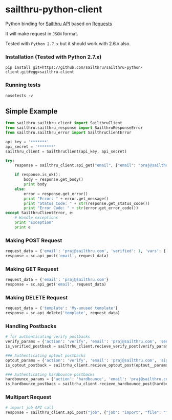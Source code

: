 sailthru-python-client
====================

Python binding for [Sailthru API](http://getstarted.sailthru.com/api) based on [Requests](https://github.com/kennethreitz/requests)

It will make request in `JSON` format.

Tested with `Python 2.7.x` but it should work with 2.6.x also.

### Installation (Tested with Python 2.7.x)
    pip install git+https://github.com/sailthru/sailthru-python-client.git#egg=sailthru-client
    
### Running tests
    nosetests -v

Simple Example
--------
``` python
from sailthru.sailthru_client import SailthruClient
from sailthru.sailthru_response import SailthruResponseError
from sailthru.sailthru_error import SailthruClientError

api_key = '*******'
api_secret = '*******'
sailthru_client = SailthruClient(api_key, api_secret)

try:
    response = sailthru_client.api_get("email", {"email": "praj@sailthru.com"})

    if response.is_ok():
        body = response.get_body()
        print body
    else:
        error = response.get_error()
        print "Error: " + error.get_message()
        print "Status Code: " + str(response.get_status_code())
        print "Error Code: " + str(error.get_error_code())
except SailthruClientError, e:
    # Handle exceptions
    print "Exception"
    print e
```

### Making POST Request
``` python
request_data = {'email': 'praj@sailthru.com', 'verified': 1, 'vars': {'name': 'Prajwal Tuladhar', 'address': {'city': 'Jackson Heights', 'zip': 11372, 'state': 'NY'}}, 'twitter': 'infynyxx'}
response = sc.api_post('email', request_data)
```

### Making GET Request
``` python
request_data = {'email': 'praj@sailthru.com'}
response = sc.api_get('email', request_data)
```

### Making DELETE Request
``` python
request_data = {'template': 'My-unused template'}
response = sc.api_delete('template', request_data)
```

### Handling Postbacks
``` python
# for authenticating verify postbacks
verify_params = {'action': 'verify', 'email': 'praj@sailthru.com', 'send_id': 'TE8EZ3-LmosnAgAA', 'sig': 'generated_signature'}
is_verified_postback = sailtrhu_client.recieve_verify_post(verify_params)

### Authenticating optout postbacks
optout_params = {'action': 'verify', 'email': 'praj@sailthru.com', 'sig': 'generated_signature'}
is_optout_postback = sailtrhu_client.recieve_optout_post(optout__params)

### Authenticating hardbounce postbacks
hardbounce_params = {'action': 'hardbounce', 'email': 'praj@sailthru.com', 'sig': 'generated_signature'}
is_hardbounce_postback = sailtrhu_client.recieve_hardbounce_post(hardbounce_params)
```
    
### Multipart Request
``` python
# import job API call
response = sailthru_client.api_post("job", {"job": "import", "file": "file_location", "list": "Python-List"}, ['file'])
```
